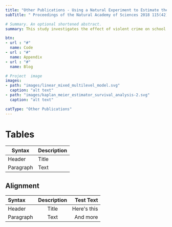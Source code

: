 ```yaml
---
title: "Other Publications - Using a Natural Experiment to Estimate the Electoral Consequences of Terrorist Attacks."
subTitle: " Proceedings of the Natural Academy of Sciences 2018 115(42): 10624-10629 (with Laia Balcells)"

# Summary. An optional shortened abstract.
summary: This study investigates the effect of violent crime on school district–level achievement in English language arts (ELA) and mathematics. The research design exploits variation in achievement and violent crime across 813 school districts in the United States and seven birth cohorts of children born between 1996 and 2002. The identification strategy leverages exogenous shocks to crime rates arising from the availability of federal funds to hire police officers in the local police departments where the school districts operate. Results show that children who entered the school system when the violent crime rate in their school districts was lower score higher in ELA by the end of eighth grade, relative to children attending schools in the same district but who entered the school system when the violent crime rate was higher. A 10% decline in the violent crime rate experienced at ages 0–6 raises eighth-grade ELA achievement in the district by 0.03 standard deviations. Models that estimate effects by race and gender show larger impacts among Black children and boys. 

btn:
- url : "#"
  name: Code
- url : "#"
  name: Appendix
- url : "#"
  name: Blog

# Project  image 
images:
- path: "images/linear_mixed_multilevel_model.svg"
  caption: "alt text"
- path: "images/kaplan_meier_estimator_survival_analysis-2.svg"
  caption: "alt text"

catType: "Other Publications"
---
```


# Tables

| Syntax      | Description |
| ----------- | ----------- |
| Header      | Title       |
| Paragraph   | Text        |

## Alignment

| Syntax      | Description | Test Text     |
| :---        |    :----:   |          ---: |
| Header      | Title       | Here's this   |
| Paragraph   | Text        | And more      |